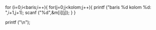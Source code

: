 for (i=0;i<baris;i++){
        for(j=0;j<kolom;j++){
            printf ("baris %d kolom %d: ",i+1,j+1);
            scanf ("%d",&m[i][j]);
        }
    }

printf ("\n");
